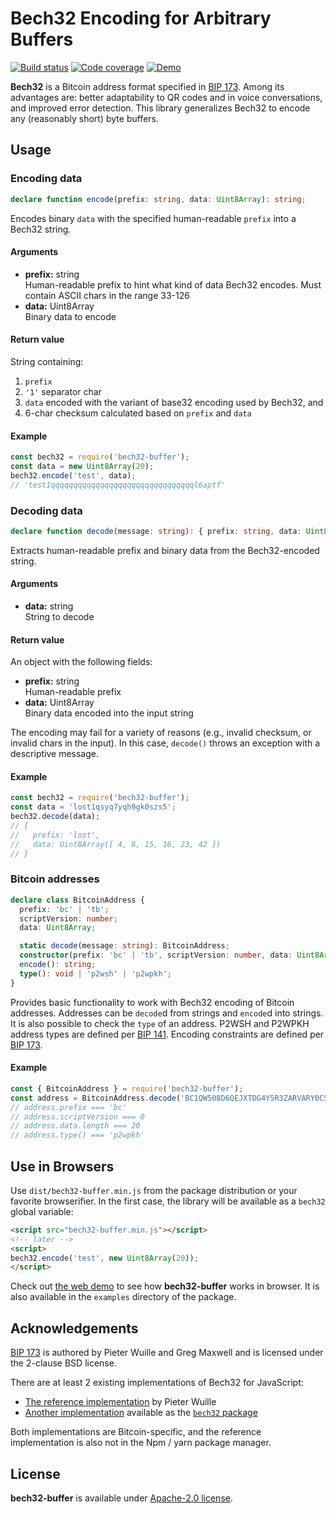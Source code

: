 # Bech32 Encoding for Arbitrary Buffers

[![Build status][workflow-image]][workflow-url]
[![Code coverage][coveralls-image]][coveralls-url]
[![Demo][demo-image]][demo-url]

[workflow-image]: https://github.com/slowli/bech32-buffer/workflows/Node.js%20CI/badge.svg?branch=master
[workflow-url]: https://github.com/slowli/bech32-buffer/actions
[coveralls-image]: https://img.shields.io/coveralls/slowli/bech32-buffer.svg?style=flat-square
[coveralls-url]: https://coveralls.io/github/slowli/bech32-buffer
[demo-image]: https://img.shields.io/badge/demo-live-blue.svg?style=flat-square
[demo-url]: https://slowli.github.io/bech32-buffer/

**Bech32** is a Bitcoin address format specified in [BIP 173][bip-173].
Among its advantages are: better adaptability to QR codes and in voice conversations,
and improved error detection. This library generalizes Bech32 to encode any
(reasonably short) byte buffers.

## Usage

### Encoding data

```typescript
declare function encode(prefix: string, data: Uint8Array): string;
```

Encodes binary `data` with the specified human-readable `prefix` into a Bech32 string.

#### Arguments

- **prefix:** string  
  Human-readable prefix to hint what kind of data Bech32 encodes. Must contain
  ASCII chars in the range 33-126
- **data:** Uint8Array  
  Binary data to encode

#### Return value

String containing:

1. `prefix`
2. `'1'` separator char
3. `data` encoded with the variant of base32 encoding used by Bech32, and
4. 6-char checksum calculated based on `prefix` and `data`

#### Example

```javascript
const bech32 = require('bech32-buffer');
const data = new Uint8Array(20);
bech32.encode('test', data);
// 'test1qqqqqqqqqqqqqqqqqqqqqqqqqqqqqqqql6aptf'
```

### Decoding data

```typescript
declare function decode(message: string): { prefix: string, data: Uint8Array };
```

Extracts human-readable prefix and binary data from the Bech32-encoded string.

#### Arguments

- **data:** string  
  String to decode

#### Return value

An object with the following fields:

- **prefix:** string  
  Human-readable prefix
- **data:** Uint8Array  
  Binary data encoded into the input string

The encoding may fail for a variety of reasons (e.g., invalid checksum, or invalid
chars in the input). In this case, `decode()` throws an exception
with a descriptive message.

#### Example

```javascript
const bech32 = require('bech32-buffer');
const data = 'lost1qsyq7yqh9gk0szs5';
bech32.decode(data);
// {
//   prefix: 'lost',
//   data: Uint8Array([ 4, 8, 15, 16, 23, 42 ])
// }
```

### Bitcoin addresses

```typescript
declare class BitcoinAddress {
  prefix: 'bc' | 'tb';
  scriptVersion: number;
  data: Uint8Array;

  static decode(message: string): BitcoinAddress;
  constructor(prefix: 'bc' | 'tb', scriptVersion: number, data: Uint8Array);
  encode(): string;
  type(): void | 'p2wsh' | 'p2wpkh';
}
```

Provides basic functionality to work with Bech32 encoding of Bitcoin addresses.
Addresses can be `decode`d from strings and `encode`d into strings.
It is also possible to check the `type` of an address. P2WSH and P2WPKH address
types are defined per [BIP 141]. Encoding constraints are defined per [BIP 173].

#### Example

```javascript
const { BitcoinAddress } = require('bech32-buffer');
const address = BitcoinAddress.decode('BC1QW508D6QEJXTDG4Y5R3ZARVARY0C5XW7KV8F3T4');
// address.prefix === 'bc'
// address.scriptVersion === 0
// address.data.length === 20
// address.type() === 'p2wpkh'
```

## Use in Browsers

Use `dist/bech32-buffer.min.js` from the package distribution
or your favorite browserifier. In the first case,
the library will be available as a `bech32` global variable:

```html
<script src="bech32-buffer.min.js"></script>
<!-- later -->
<script>
bech32.encode('test', new Uint8Array(20));
</script>
```

Check out [the web demo](https://slowli.github.io/bech32-buffer/) to see how
**bech32-buffer** works in browser. It is also available in the `examples`
directory of the package.

## Acknowledgements

[BIP 173][bip-173] is authored by Pieter Wuille and Greg Maxwell and is licensed
under the 2-clause BSD license.

There are at least 2 existing implementations of Bech32 for JavaScript:

- [The reference implementation][ref] by Pieter Wuille
- [Another implementation][bech32] available as the [`bech32` package][bech32-pkg]

Both implementations are Bitcoin-specific, and the reference implementation
is also not in the Npm / yarn package manager.

## License

**bech32-buffer** is available under [Apache-2.0 license](LICENSE).

[bip-173]: https://github.com/bitcoin/bips/blob/master/bip-0173.mediawiki
[ref]: https://github.com/sipa/bech32/tree/master/ref/javascript
[bech32]: https://github.com/bitcoinjs/bech32
[bech32-pkg]: https://www.npmjs.com/package/bech32
[BIP 141]: https://github.com/bitcoin/bips/blob/master/bip-0141.mediawiki
[BIP 173]: https://github.com/bitcoin/bips/blob/master/bip-0173.mediawiki

